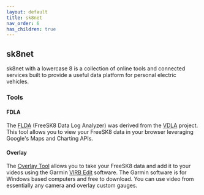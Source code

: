 ```yaml
---
layout: default
title: sk8net
nav_order: 6
has_children: true
---
```


## sk8net

sk8net with a lowercase 8 is a collection of online tools and connected services built to provide a useful data platform for personal electric vehicles.

### Tools

#### FDLA

The [FLDA](./upload) (FreeSK8 Data Log Analyzer) was derived from the [VDLA](https://github.com/yoxcu/vdla) project. This tool allows you to view your FreeSK8 data in your browser leveraging Google's Maps and Charting APIs.

#### Overlay

The [Overlay Tool](./overlay) allows you to take your FreeSK8 data and add it to your videos using the Garmin [VIRB Edit](https://www8.garmin.com/support/download_details.jsp?id=6591) software. The Garmin software is for Windows based computers and free to download. You can use video from essentially any camera and overlay custom gauges.